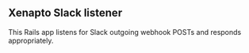 ## Xenapto Slack listener

This Rails app listens for Slack outgoing webhook POSTs and responds appropriately.
